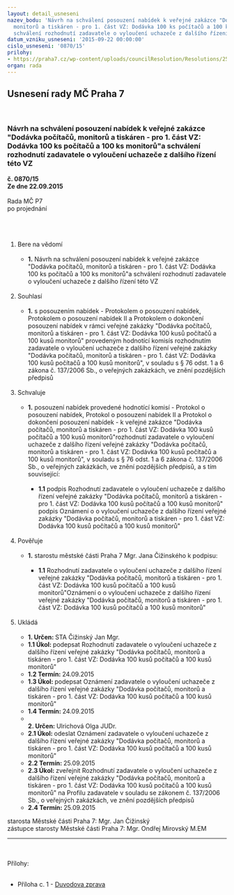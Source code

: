 ```yaml
---
layout: detail_usneseni
nazev_bodu: 'Návrh na schválení posouzení nabídek k veřejné zakázce "Dodávka počítačů,
  monitorů a tiskáren - pro 1. část VZ: Dodávka 100 ks počítačů a 100 ks monitorů"a
  schválení rozhodnutí zadavatele o vyloučení uchazeče z dalšího řízení této VZ '
datum_vzniku_usneseni: '2015-09-22 00:00:00'
cislo_usneseni: '0870/15'
prilohy:
- https://praha7.cz/wp-content/uploads/councilResolution/Resolutions/25979/870_15_pril1.doc
organ: rada
---
```

<div id="ucUsn_pList" class="usn">
	<span><h2>Usnesení rady MČ Praha 7 </h2>
<br></span><div class="standBody">
<span><h3>Návrh na schválení posouzení nabídek k veřejné zakázce "Dodávka počítačů, monitorů a tiskáren - pro 1. část VZ: Dodávka 100 ks počítačů a 100 ks monitorů"a schválení rozhodnutí zadavatele o vyloučení uchazeče z dalšího řízení této VZ </h3></span><div class="center">
		<strong>č. 0870/15</strong><br>
	</div>
<div class="center">
		<strong>Ze dne 22.09.2015</strong><br><br>
	</div>Rada MČ P7<br>po projednání<br><br><br><ol>
<br><li>Bere na vědomí <br><ul>
<br><li>
<strong>1.</strong> Návrh na schválení posouzení nabídek k veřejné zakázce "Dodávka počítačů, monitorů a tiskáren - pro 1. část VZ: Dodávka 100 ks počítačů a 100 ks monitorů"a schválení rozhodnutí zadavatele o vyloučení uchazeče z dalšího řízení této VZ </li>
</ul>
<br>
</li>
<li>Souhlasí <br><ul>
<br><li>
<strong>1.</strong> s posouzením nabídek - Protokolem o posouzení nabídek, Protokolem o posouzení nabídek II a Protokolem o dokončení posouzení nabídek v rámci veřejné zakázky "Dodávka počítačů, monitorů a tiskáren - pro 1. část VZ: Dodávka 100 kusů počítačů a 100 kusů monitorů" provedeným hodnotící komisís rozhodnutím zadavatele o vyloučení uchazeče z dalšího řízení veřejné zakázky "Dodávka počítačů, monitorů a tiskáren - pro 1. část VZ: Dodávka 100 kusů počítačů a 100 kusů monitorů", v souladu s § 76 odst. 1 a 6 zákona č. 137/2006 Sb., o veřejných zakázkách, ve znění pozdějších předpisů </li>
</ul>
<br>
</li>
<li>Schvaluje <br><ul>
<br><li>
<strong>1.</strong> posouzení nabídek provedené hodnotící komisí - Protokol o posouzení nabídek, Protokol o posouzení nabídek II a Protokol o dokončení posouzení nabídek - k veřejné zakázce "Dodávka počítačů, monitorů a tiskáren - pro 1. část VZ: Dodávka 100 kusů počítačů a 100 kusů monitorů"rozhodnutí zadavatele o vyloučení uchazeče z dalšího řízení veřejné zakázky "Dodávka počítačů, monitorů a tiskáren - pro 1. část VZ: Dodávka 100 kusů počítačů a 100 kusů monitorů", v souladu s § 76 odst. 1 a 6 zákona č. 137/2006 Sb., o veřejných zakázkách, ve znění pozdějších předpisů, a s tím související: <br><ul>
<br><li>
<strong>1.1</strong> podpis Rozhodnutí zadavatele o vyloučení uchazeče z dalšího řízení veřejné zakázky "Dodávka počítačů, monitorů a tiskáren - pro 1. část VZ: Dodávka 100 kusů počítačů a 100 kusů monitorů" podpis Oznámení o o vyloučení uchazeče z dalšího řízení veřejné zakázky "Dodávka počítačů, monitorů a tiskáren - pro 1. část VZ: Dodávka 100 kusů počítačů a 100 kusů monitorů" </li>
</ul>
</li>
</ul>
<br>
</li>
<li>Pověřuje <br><ul>
<br><li>
<strong>1.</strong> starostu městské části Praha 7 Mgr. Jana Čižinského k podpisu: <br><ul>
<br><li>
<strong>1.1</strong> Rozhodnutí zadavatele o vyloučení uchazeče z dalšího řízení veřejné zakázky "Dodávka počítačů, monitorů a tiskáren - pro 1. část VZ: Dodávka 100 kusů počítačů a 100 kusů monitorů"Oznámení o o vyloučení uchazeče z dalšího řízení veřejné zakázky "Dodávka počítačů, monitorů a tiskáren - pro 1. část VZ: Dodávka 100 kusů počítačů a 100 kusů monitorů" </li>
</ul>
</li>
</ul>
<br>
</li>
<li>Ukládá <br><ul>
<br><li>
<strong>1. Určen: </strong>STA Čižinský Jan Mgr. <br>
</li>
<li>
<strong>1.1 Úkol: </strong>podepsat Rozhodnutí zadavatele o vyloučení uchazeče z dalšího řízení veřejné zakázky "Dodávka počítačů, monitorů a tiskáren - pro 1. část VZ: Dodávka 100 kusů počítačů a 100 kusů monitorů" <br>
</li>
<li>
<strong>1.2 Termín: </strong>24.09.2015 <br>
</li>
<li>
<strong>1.3 Úkol: </strong>podepsat Oznámení zadavatele o vyloučení uchazeče z dalšího řízení veřejné zakázky "Dodávka počítačů, monitorů a tiskáren - pro 1. část VZ: Dodávka 100 kusů počítačů a 100 kusů monitorů" <br>
</li>
<li>
<strong>1.4 Termín: </strong>24.09.2015 <br>
</li>
<li>
<strong><br>2. Určen: </strong>Ulrichová Olga JUDr. <br>
</li>
<li>
<strong>2.1 Úkol: </strong>odeslat Oznámení zadavatele o vyloučení uchazeče z dalšího řízení veřejné zakázky "Dodávka počítačů, monitorů a tiskáren - pro 1. část VZ: Dodávka 100 kusů počítačů a 100 kusů monitorů" <br>
</li>
<li>
<strong>2.2 Termín: </strong>25.09.2015 <br>
</li>
<li>
<strong>2.3 Úkol: </strong>zveřejnit Rozhodnutí zadavatele o vyloučení uchazeče z dalšího řízení veřejné zakázky "Dodávka počítačů, monitorů a tiskáren - pro 1. část VZ: Dodávka 100 kusů počítačů a 100 kusů monitorů" na Profilu zadavatele v souladu se zákonem č. 137/2006 Sb., o veřejných zakázkách, ve znění pozdějších předpisů <br>
</li>
<li>
<strong>2.4 Termín: </strong>25.09.2015</li>
</ul>
</li>
</ol>starosta Městské části Praha 7: Mgr. Jan Čižinský<br>zástupce starosty Městské části Praha 7: Mgr. Ondřej Mirovský M.EM <br><hr>
<br><br>Přílohy: <br><ul>
<br><li>Příloha c. 1 - <a href="/zdroj.aspx?typ=4&amp;Id=66410&amp;sh=353601365" target="_blank" title="Odkaz na soubor - 30 kB - nové okno">Duvodova zprava</a>
</li>
</ul>
</div>
</div>